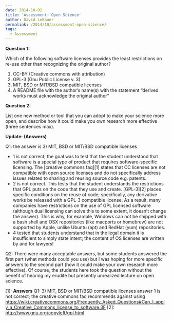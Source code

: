 ```yaml
---
date: 2014-10-02
title: 'Assessment: Open Science'
author: David LeBauer
permalink: /2014/10/assessment-open-science/
tags:
  - Assessment
---
```

**Question 1:**

Which of the following software licenses provides the least restrictions on re-use other than recognizing the original author?

1.  CC-BY (Creative commons with attribution)
2.  GPL-3 (Gnu Public License v. 3)
3.  MIT, BSD or MIT/BSD compatible licenses
4.  A README file with the author&#8217;s name(s) with the statement &#8220;derived works must acknowledge the original author&#8221;

**Question 2:**

List one new method or tool that you can adopt to make your science more open, and describe how it could make you own research more effective (three sentences max).

**Update: (Answers)**

Q1: the answer is 3) MIT, BSD or MIT/BSD compatible licenses

*   1 is not correct; the goal was to test that the student understood that software is a special type of product that requires software-specific licensing. The [creative commons faq][1] states that CC licenses are not compatible with open source licenses and do not specifically address issues related to sharing and reusing source code e.g. patents.
*   2 is not correct. This tests that the student understands the restrictions that GPL puts on the code that they use and create. [GPL-3][2] places specific conditions on the reuse of code; specifically, any derivative works be released with a GPL-3 compatible license. As a result, many companies have restrictions on the use of GPL licensed software (although dual licensing can solve this to some extent, it doesn&#8217;t change the answer). This is why, for example, Windows can not be shipped with a bash shell and OSX repositories (like macports or homebrew) are not supported by Apple, unlike Ubuntu (apt) and RedHat (yum) repositories.
*   4 tested that students understand that in the legal domain it is insufficient to simply state intent; the content of OS licenses are written by and for lawyers!

Q2: There were many acceptable answers, but some students answered the first part (what methods could you use) but I was hoping for more specific answers to the second part (how it could make your own research more effective). Of course, the students here took the question without the benefit of hearing my erudite but presently unrealized lecture on open science.

 [1]: <b>Answers</b>  Q1: 3) MIT, BSD or MIT/BSD compatible licenses answer 1 is not correct; the creative commons faq recommends against using  https://wiki.creativecommons.org/Frequently_Asked_Questions#Can_I_apply_a_Creative_Commons_license_to_software.3F
 [2]: http://www.gnu.org/copyleft/gpl.html
